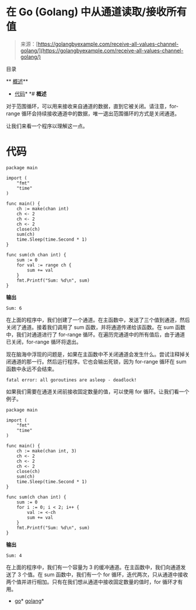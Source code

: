 <!--yml

category: 未分类

日期：2024-10-13 06:24:46

-->

# 在 Go (Golang) 中从通道读取/接收所有值

> 来源：[https://golangbyexample.com/receive-all-values-channel-golang/](https://golangbyexample.com/receive-all-values-channel-golang/)

目录

**   [概述](#Overview "Overview")**

+   [代码](#Code "Code")*  *# **概述**

对于范围循环，可以用来接收来自通道的数据，直到它被关闭。请注意，for-range 循环会持续接收通道中的数据，唯一退出范围循环的方式是关闭通道。

让我们来看一个程序以理解这一点。

# **代码**

```
package main

import (
	"fmt"
	"time"
)

func main() {
	ch := make(chan int)
	ch <- 2
	ch <- 2
	ch <- 2
	close(ch)
	sum(ch)
	time.Sleep(time.Second * 1)
}

func sum(ch chan int) {
	sum := 0
	for val := range ch {
		sum += val
	}
	fmt.Printf("Sum: %d\n", sum)
}
```

**输出**

```
Sum: 6
```

在上面的程序中，我们创建了一个通道。在主函数中，发送了三个值到通道，然后关闭了通道。接着我们调用了 sum 函数，并将通道传递给该函数。在 sum 函数中，我们对通道进行了 for-range 循环。在遍历完通道中的所有值后，由于通道已关闭，for-range 循环将退出。

现在脑海中浮现的问题是，如果在主函数中不关闭通道会发生什么。尝试注释掉关闭通道的那一行。然后运行程序。它也会输出死锁，因为 for-range 循环在 sum 函数中永远不会结束。

```
fatal error: all goroutines are asleep - deadlock!
```

如果我们需要在通道关闭前接收固定数量的值，可以使用 for 循环。让我们看一个例子。

```
package main

import (
    "fmt"
    "time"
)

func main() {
    ch := make(chan int, 3)
    ch <- 2
    ch <- 2
    ch <- 2
    close(ch)
    sum(ch)
    time.Sleep(time.Second * 1)
}

func sum(ch chan int) {
    sum := 0
    for i := 0; i < 2; i++ {
        val := <-ch
        sum += val
    }
    fmt.Printf("Sum: %d\n", sum)
}
```

**输出**

```
Sum: 4
```

在上面的程序中，我们有一个容量为 3 的缓冲通道。在主函数中，我们向通道发送了 3 个值。在 sum 函数中，我们有一个 for 循环，迭代两次，只从通道中接收两个值并进行相加。只有在我们想从通道中接收固定数量的值时，for 循环才有用。

+   [go](https://golangbyexample.com/tag/go/)*   [golang](https://golangbyexample.com/tag/golang/)*
